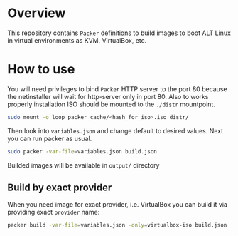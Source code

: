 # Overview

  This  repository contains `Packer` definitions to build images to boot ALT Linux in virtual environments as KVM, VirtualBox, etc.

# How to use

  You will need privileges to bind `Packer` HTTP server to the port 80 because the netinstaller will wait for http-server only in port 80. Also to works properly installation ISO should be mounted to the `./distr` mountpoint.

```sh
sudo mount -o loop packer_cache/<hash_for_iso>.iso distr/
```

  Then look into `variables.json` and change default to desired values. Next you can run packer as usual.

```sh
sudo packer -var-file=variables.json build.json
```

  Builded images will be available in `output/` directory

## Build by exact provider

  When you need image for exact provider, i.e. VirtualBox you can build it via providing exact `provider` name:

```sh
packer build -var-file=variables.json -only=virtualbox-iso build.json
```

